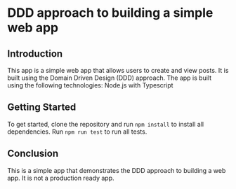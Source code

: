 # DDD approach to building a simple web app

## Introduction

This app is a simple web app that allows users to create and view posts. It is built using the Domain Driven Design (DDD) approach.
The app is built using the following technologies:
Node.js with Typescript

## Getting Started

To get started, clone the repository and run `npm install` to install all dependencies.
Run `npm run test` to run all tests.

## Conclusion

This is a simple app that demonstrates the DDD approach to building a web app. It is not a production ready app.
